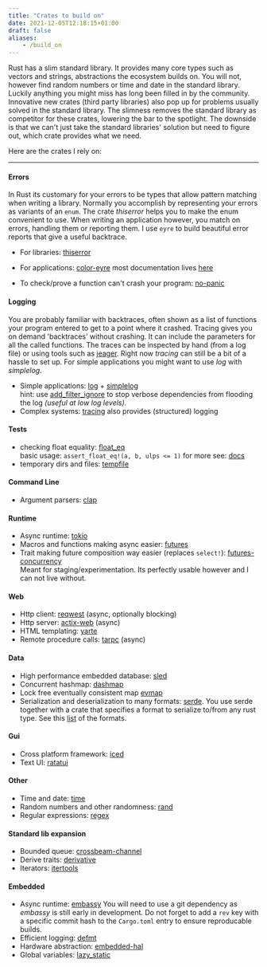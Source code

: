 ```yaml
---
title: "Crates to build on"
date: 2021-12-05T12:18:15+01:00
draft: false
aliases:
    - /build_on
---
```


Rust has a slim standard library. It provides many core types such as vectors and strings, abstractions the ecosystem builds on. You will not, however find random numbers or time and date in the standard library. Luckily anything you might miss has long been filled in by the community. Innovative new crates (third party libraries) also pop up for problems usually solved in the standard library. The slimness removes the standard library as competitor for these crates, lowering the bar to the spotlight. The downside is that we can't just take the standard libraries' solution but need to figure out, which crate provides what we need. 

Here are the crates I rely on:

***

#### Errors
In Rust its customary for your errors to be types that allow pattern matching when writing a library. Normally you accomplish by representing your errors as variants of an `enum`. The crate _thiserror_ helps you to make the enum convenient to use. When writing an application however, you match on errors, handling them or reporting them. I use `eyre` to build beautiful error reports that give a useful backtrace.

- For libraries: [thiserror](https://crates.io/crates/thiserror)
- For applications: [color-eyre](https://crates.io/crates/color-eyre) most documentation lives [here](https://docs.rs/eyre/latest/eyre)

- To check/prove a function can't crash your program: [no-panic](https://crates.io/crates/no-panic)

#### Logging
You are probably familiar with backtraces, often shown as a list of functions your program entered to get to a point where it crashed. Tracing gives you on demand 'backtraces' without crashing. It can include the parameters for all the called functions. The traces can be inspected by hand (from a log file) or using tools such as [jeager](https://www.jaegertracing.io). Right now _tracing_ can still be a bit of a hassle to set up. For simple applications you might want to use _log_ with _simplelog_.

- Simple applications: [log](https://crates.io/crates/log) + [simplelog](https://crates.io/crates/simplelog) \
  hint: use [add_filter_ignore](https://docs.rs/simplelog/latest/simplelog/struct.ConfigBuilder.html#method.add_filter_ignore) to stop verbose dependencies from flooding the log _(useful at low log levels)._
- Complex systems: [tracing](https://crates.io/crates/tracing) also provides (structured) logging

#### Tests
- checking float equality: [float_eq](https://crates.io/crates/float_eq) \
	basic usage: `assert_float_eq!(a, b, ulps <= 1)` for more see: [docs](https://jtempest.github.io/float_eq-rs/book/tutorials/basic_usage.html)
- temporary dirs and files: [tempfile](https://crates.io/crates/tempfile)

#### Command Line
- Argument parsers: [clap](https://crates.io/crates/clap)

#### Runtime
- Async runtime: [tokio](https://crates.io/crates/tokio)
- Macros and functions making async easier: [futures](https://crates.io/crates/futures)
- Trait making future composition way easier (replaces `select!`): [futures-concurrency](https://crates.io/crates/futures-concurrency) \
    Meant for staging/experimentation. Its perfectly usable however and I can not live without.

#### Web
- Http client: [reqwest](https://crates.io/crates/reqwest) (async, optionally blocking)
- Http server: [actix-web](https://crates.io/crates/actix-web) (async)
- HTML templating: [yarte](https://crates.io/crates/yarte)
- Remote procedure calls: [tarpc](https://crates.io/crates/tarpc) (async)

#### Data
- High performance embedded database: [sled](https://crates.io/crates/sled)
- Concurrent hashmap: [dashmap](https://crates.io/crates/dashmap)
- Lock free eventually consistent map [evmap](https://crates.io/crates/evmap)
- Serialization and deserialization to many formats: [serde](https://crates.io/crates/serde).
	You use serde together with a crate that specifies a format to serialize to/from any rust type. See this [list](https://docs.serde.rs/serde) of the formats.

#### Gui
- Cross platform framework: [iced](https://crates.io/crates/iced)
- Text UI: [ratatui](https://crates.io/crates/ratatui)

#### Other
- Time and date: [time](https://crates.io/crates/time)
- Random numbers and other randomness: [rand](https://crates.io/crates/rand)
- Regular expressions: [regex](https://crates.io/crates/regex)

#### Standard lib expansion
- Bounded queue: [crossbeam-channel](https://crates.io/crates/crossbeam-channel)
- Derive traits: [derivative](https://crates.io/crates/derivative)
- Iterators: [itertools](https://crates.io/crates/itertools)

#### Embedded
- Async runtime: [embassy](https://github.com/embassy-rs/embassy)
You will need to use a git dependency as _embassy_ is still early in development. Do not forget to add a `rev` key with a specific commit hash to the `Cargo.toml` entry to ensure reproducable builds.
- Efficient logging: [defmt](https://crates.io/crates/defmt)
- Hardware abstraction: [embedded-hal](https://crates.io/crates/embedded-hal)
- Global variables: [lazy\_static](https://crates.io/crates/lazy_static)
